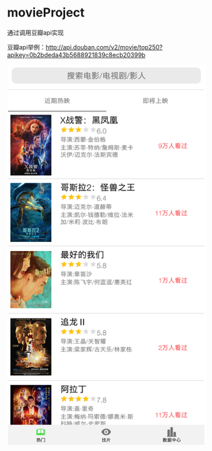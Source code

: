 # movieProject

通过调用豆瓣api实现



豆瓣api举例：http://api.douban.com/v2/movie/top250?apikey=0b2bdeda43b5688921839c8ecb20399b



![image](https://github.com/superchao1024/movieProject/blob/master/image/01.png)
